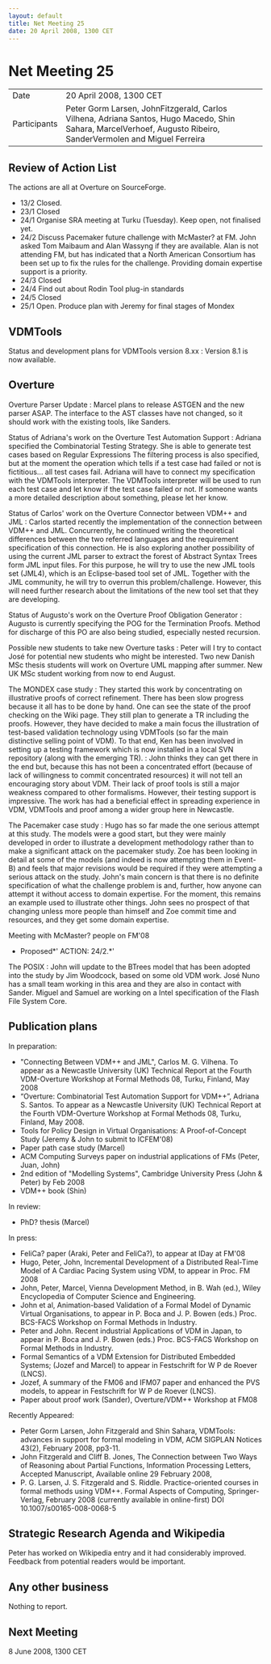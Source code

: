 ```yaml
---
layout: default
title: Net Meeting 25
date: 20 April 2008, 1300 CET
---
```


<script src="http://code.jquery.com/jquery-1.11.1.min.js">
</script>
<script src="/javascripts/edit.js"></script>
<script>setEditButonNm();</script>

# Net Meeting 25

|||
|---|---|
| Date | 20 April 2008, 1300 CET |
| Participants | Peter Gorm Larsen, JohnFitzgerald, Carlos Vilhena, Adriana Santos, Hugo Macedo, Shin Sahara, MarcelVerhoef, Augusto Ribeiro, SanderVermolen and Miguel Ferreira |

Review of Action List
---------------------

The actions are all at Overture on SourceForge.

-   13/2 Closed.
-   23/1 Closed
-   24/1 Organise SRA meeting at Turku (Tuesday). Keep open, not
    finalised yet.
-   24/2 Discuss Pacemaker future challenge with McMaster? at FM. John
    asked Tom Maibaum and Alan Wassyng if they are available. Alan is
    not attending FM, but has indicated that a North American Consortium
    has been set up to fix the rules for the challenge. Providing domain
    expertise support is a priority.
-   24/3 Closed
-   24/4 Find out about Rodin Tool plug-in standards
-   24/5 Closed
-   25/1 Open. Produce plan with Jeremy for final stages of Mondex

VDMTools
--------

Status and development plans for VDMTools version 8.xx
:   Version 8.1 is now available.

Overture
--------

Overture Parser Update
:   Marcel plans to release ASTGEN and the new parser ASAP. The
    interface to the AST classes have not changed, so it should work
    with the existing tools, like Sanders.

<!-- -->

Status of Adriana's work on the Overture Test Automation Support
:   Adriana specified the Combinatorial Testing Strategy. She is able to
    generate test cases based on Regular Expressions The filtering
    process is also specified, but at the moment the operation which
    tells if a test case had failed or not is fictitious... all test
    cases fail. Adriana will have to connect my specification with the
    VDMTools interpreter. The VDMTools interpreter will be used to run
    each test case and let know if the test case failed or not. If
    someone wants a more detailed description about something, please
    let her know.

<!-- -->

Status of Carlos' work on the Overture Connector between VDM++ and JML
:   Carlos started recently the implementation of the connection between
    VDM++ and JML. Concurrently, he continued writing the theoretical
    differences between the two referred languages and the requirement
    specification of this connection. He is also exploring another
    possibility of using the current JML parser to extract the forest of
    Abstract Syntax Trees form JML input files. For this purpose, he
    will try to use the new JML tools set (JML4), which is an
    Eclipse-based tool set of JML. Together with the JML community, he
    will try to overrun this problem/challenge. However, this will need
    further research about the limitations of the new tool set that they
    are developing.

<!-- -->

Status of Augusto's work on the Overture Proof Obligation Generator
:   Augusto is currently specifying the POG for the Termination Proofs.
    Method for discharge of this PO are also being studied, especially
    nested recursion.

<!-- -->

Possible new students to take new Overture tasks
:   Peter will I try to contact José for potential new students who
    might be interested. Two new Danish MSc thesis students will work on
    Overture UML mapping after summer. New UK MSc student working from
    now to end August.

<!-- -->

The MONDEX case study
:   They started this work by concentrating on illustrative proofs of
    correct refinement. There has been slow progress because it all has
    to be done by hand. One can see the state of the proof checking on
    the Wiki page. They still plan to generate a TR including the
    proofs. However, they have decided to make a main focus the
    illustration of test-based validation technology using VDMTools (so
    far the main distinctive selling point of VDM). To that end, Ken has
    been involved in setting up a testing framework which is now
    installed in a local SVN repository (along with the emerging TR).
:   John thinks they can get there in the end but, because this has not
    been a concentrated effort (because of lack of willingness to commit
    concentrated resources) it will not tell an encouraging story about
    VDM. Their lack of proof tools is still a major weakness compared to
    other formalisms. However, their testing support is impressive. The
    work has had a beneficial effect in spreading experience in VDM,
    VDMTools and proof among a wider group here in Newcastle.

<!-- -->

The Pacemaker case study
:   Hugo has so far made the one serious attempt at this study. The
    models were a good start, but they were mainly developed in order to
    illustrate a development methodology rather than to make a
    significant attack on the pacemaker study. Zoe has been looking in
    detail at some of the models (and indeed is now attempting them in
    Event-B) and feels that major revisions would be required if they
    were attempting a serious attack on the study. John's main concern
    is that there is no definite specification of what the challenge
    problem is and, further, how anyone can attempt it without access to
    domain expertise. For the moment, this remains an example used to
    illustrate other things. John sees no prospect of that changing
    unless more people than himself and Zoe commit time and resources,
    and they get some domain expertise.

Meeting with McMaster? people on FM'08

-   Proposed*' ACTION: 24/2.*'

The POSIX
:   John will update to the BTrees model that has been adopted into the
    study by Jim Woodcock, based on some old VDM work. José Nuno has a
    small team working in this area and they are also in contact with
    Sander. Miguel and Samuel are working on a Intel specification of
    the Flash File System Core.

Publication plans
-----------------

In preparation:

-   "Connecting Between VDM++ and JML", Carlos M. G. Vilhena. To appear
    as a Newcastle University (UK) Technical Report at the Fourth
    VDM-Overture Workshop at Formal Methods 08, Turku, Finland, May 2008
-   “Overture: Combinatorial Test Automation Support for VDM++”, Adriana
    S. Santos. To appear as a Newcastle University (UK) Technical Report
    at the Fourth VDM-Overture Workshop at Formal Methods 08, Turku,
    Finland, May 2008.
-   Tools for Policy Design in Virtual Organisations: A Proof-of-Concept
    Study (Jeremy & John to submit to ICFEM'08)
-   Paper path case study (Marcel)
-   ACM Computing Surveys paper on industrial applications of FMs
    (Peter, Juan, John)
-   2nd edition of "Modelling Systems", Cambridge University Press (John
    & Peter) by Feb 2008
-   VDM++ book (Shin)

In review:

-   PhD? thesis (Marcel)

In press:

-   FeliCa? paper (Araki, Peter and FeliCa?), to appear at IDay at FM'08
-   Hugo, Peter, John, Incremental Development of a Distributed
    Real-Time Model of A Cardiac Pacing System using VDM, to appear in
    Proc. FM 2008
-   John, Peter, Marcel, Vienna Development Method, in B. Wah (ed.),
    Wiley Encyclopedia of Computer Science and Engineering.
-   John et al, Animation-based Validation of a Formal Model of Dynamic
    Virtual Organisations, to appear in P. Boca and J. P. Bowen (eds.)
    Proc. BCS-FACS Workshop on Formal Methods in Industry.
-   Peter and John. Recent industrial Applications of VDM in Japan, to
    appear in P. Boca and J. P. Bowen (eds.) Proc. BCS-FACS Workshop on
    Formal Methods in Industry.
-   Formal Semantics of a VDM Extension for Distributed Embedded
    Systems; (Jozef and Marcel) to appear in Festschrift for W P de
    Roever (LNCS).
-   Jozef, A summary of the FM06 and IFM07 paper and enhanced the PVS
    models, to appear in Festschrift for W P de Roever (LNCS).
-   Paper about proof work (Sander), Overture/VDM++ Workshop at FM08

Recently Appeared:

-   Peter Gorm Larsen, John Fitzgerald and Shin Sahara, VDMTools:
    advances in support for formal modeling in VDM, ACM SIGPLAN Notices
    43(2), February 2008, pp3-11.
-   John Fitzgerald and Cliff B. Jones, The Connection between Two Ways
    of Reasoning about Partial Functions, Information Processing
    Letters, Accepted Manuscript, Available online 29 February 2008,
-   P. G. Larsen, J. S. Fitzgerald and S. Riddle. Practice-oriented
    courses in formal methods using VDM++. Formal Aspects of Computing,
    Springer-Verlag, February 2008 (currently available in online-first)
    DOI 10.1007/s00165-008-0068-5

Strategic Research Agenda and Wikipedia
---------------------------------------

Peter has worked on Wikipedia entry and it had considerably improved.
Feedback from potential readers would be important.

Any other business
------------------

Nothing to report.

Next Meeting
------------

8 June 2008, 1300 CET

   <div id="edit_page_div"></div>
